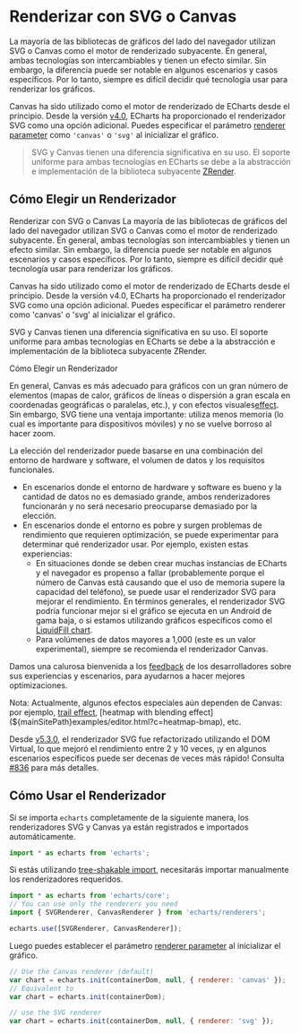 # Renderizar con SVG o Canvas

La mayoría de las bibliotecas de gráficos del lado del navegador utilizan SVG o Canvas como el motor de renderizado subyacente. En general, ambas tecnologías son intercambiables y tienen un efecto similar. Sin embargo, la diferencia puede ser notable en algunos escenarios y casos específicos. Por lo tanto, siempre es difícil decidir qué tecnología usar para renderizar los gráficos.

Canvas ha sido utilizado como el motor de renderizado de ECharts desde el principio. Desde la versión [v4.0](https://echarts.apache.org/en/changelog.html#v4-0-0), ECharts ha proporcionado el renderizador SVG como una opción adicional. Puedes especificar el parámetro  [renderer parameter](${mainSitePath}api.html#echarts.init) como `'canvas'` o `'svg'` al inicializar el gráfico.

> SVG y Canvas tienen una diferencia significativa en su uso. El soporte uniforme para ambas tecnologías en ECharts se debe a la abstracción e implementación de la biblioteca subyacente [ZRender](https://github.com/ecomfe/zrender).

## Cómo Elegir un Renderizador

 
Renderizar con SVG o Canvas
La mayoría de las bibliotecas de gráficos del lado del navegador utilizan SVG o Canvas como el motor de renderizado subyacente. En general, ambas tecnologías son intercambiables y tienen un efecto similar. Sin embargo, la diferencia puede ser notable en algunos escenarios y casos específicos. Por lo tanto, siempre es difícil decidir qué tecnología usar para renderizar los gráficos.

Canvas ha sido utilizado como el motor de renderizado de ECharts desde el principio. Desde la versión v4.0, ECharts ha proporcionado el renderizador SVG como una opción adicional. Puedes especificar el parámetro renderer como 'canvas' o 'svg' al inicializar el gráfico.

SVG y Canvas tienen una diferencia significativa en su uso. El soporte uniforme para ambas tecnologías en ECharts se debe a la abstracción e implementación de la biblioteca subyacente ZRender.

Cómo Elegir un Renderizador

En general, Canvas es más adecuado para gráficos con un gran número de elementos (mapas de calor, gráficos de líneas o dispersión a gran escala en coordenadas geográficas o paralelas, etc.), y con efectos visuales[effect](${mainSitePath}examples/editor.html?c=lines-bmap-effect). Sin embargo, SVG tiene una ventaja importante: utiliza menos memoria (lo cual es importante para dispositivos móviles) y no se vuelve borroso al hacer zoom.

La elección del renderizador puede basarse en una combinación del entorno de hardware y software, el volumen de datos y los requisitos funcionales.

- En escenarios donde el entorno de hardware y software es bueno y la      cantidad de datos no es demasiado grande, ambos renderizadores funcionarán y no será necesario preocuparse demasiado por la elección.
- En escenarios donde el entorno es pobre y surgen problemas de rendimiento que requieren optimización, se puede experimentar para determinar qué renderizador usar. Por ejemplo, existen estas experiencias:
  - En situaciones donde se deben crear muchas instancias de ECharts y el navegador es propenso a fallar (probablemente porque el número de Canvas está causando que el uso de memoria supere la capacidad del teléfono), se puede usar el renderizador SVG para mejorar el rendimiento. En términos generales, el renderizador SVG podría funcionar mejor si el gráfico se ejecuta en un Android de gama baja, o si estamos utilizando gráficos específicos como el [LiquidFill chart](https://ecomfe.github.io/echarts-liquidfill/example/).
  - Para volúmenes de datos mayores a 1,000 (este es un valor experimental), siempre se recomienda el renderizador Canvas.

Damos una calurosa bienvenida a los [feedback](https://github.com/apache/echarts/issues/new) de los desarrolladores sobre sus experiencias y escenarios, para ayudarnos a hacer mejores optimizaciones.

Nota: Actualmente, algunos efectos especiales aún dependen de Canvas: por ejemplo, [trail effect](${optionPath}series-lines.effect), [heatmap with blending effect](${mainSitePath}examples/editor.html?c=heatmap-bmap), etc.

Desde [v5.3.0](${lang}/basics/release-note/5-3-0/#new-svg-renderer), el renderizador SVG fue refactorizado utilizando el DOM Virtual, lo que mejoró el rendimiento entre 2 y 10 veces, ¡y en algunos escenarios específicos puede ser decenas de veces más rápido! Consulta [#836](https://github.com/ecomfe/zrender/pull/836) para más detalles.

## Cómo Usar el Renderizador

Si se importa `echarts` completamente de la siguiente manera, los renderizadores SVG y Canvas ya están registrados e importados automáticamente.

```js
import * as echarts from 'echarts';
```

Si estás utilizando [tree-shakable import](${lang}/basics/import),  necesitarás importar manualmente los renderizadores requeridos.

```js
import * as echarts from 'echarts/core';
// You can use only the renderers you need
import { SVGRenderer, CanvasRenderer } from 'echarts/renderers';

echarts.use([SVGRenderer, CanvasRenderer]);
```

Luego puedes establecer el parámetro [renderer parameter](${mainSitePath}api.html#echarts.init) al inicializar el gráfico.

```js
// Use the Canvas renderer (default)
var chart = echarts.init(containerDom, null, { renderer: 'canvas' });
// Equivalent to
var chart = echarts.init(containerDom);

// use the SVG renderer
var chart = echarts.init(containerDom, null, { renderer: 'svg' });
```
